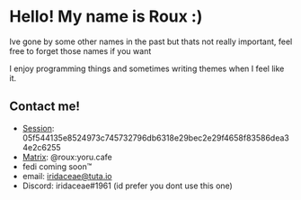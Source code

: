 # Hello! My name is Roux :)
Ive gone by some other names in the past but thats not really important, feel free to forget those names if you want

I enjoy programming things and sometimes writing themes when I feel like it.
<!-- [![Anurag's GitHub stats](https://github-readme-stats.vercel.app/api?username=airidaceae)](https://github.com/anuraghazra/github-readme-stats) --->
## Contact me!
- [Session](https://getsession.org): 05f544135e8524973c745732796db6318e29bec2e29f4658f83586dea34e2c6255
- [Matrix](https://matrix.org): @roux:yoru.cafe
- fedi coming soon™
- email: iridaceae@tuta.io
- Discord: iridaceae#1961 (id prefer you dont use this one)

